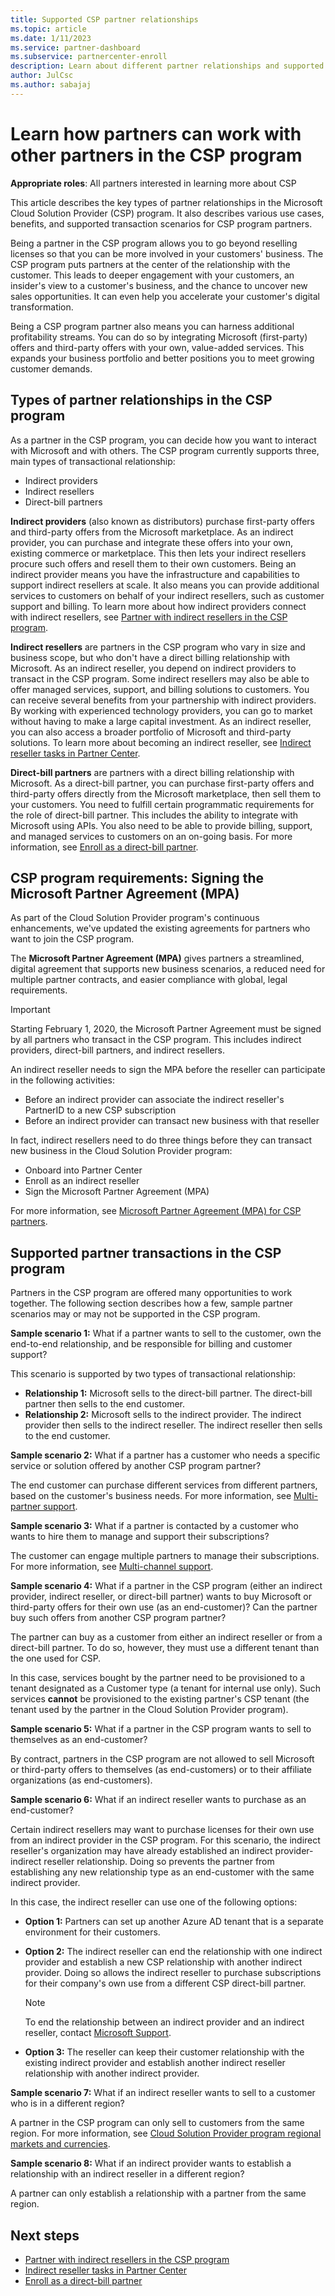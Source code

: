 ```yaml
---
title: Supported CSP partner relationships
ms.topic: article
ms.date: 1/11/2023
ms.service: partner-dashboard
ms.subservice: partnercenter-enroll
description: Learn about different partner relationships and supported transaction scenarios for partners in the CSP program.
author: JulCsc
ms.author: sabajaj
---
```


# Learn how partners can work with other partners in the CSP program

**Appropriate roles**: All partners interested in learning more about CSP

This article describes the key types of partner relationships in the Microsoft Cloud Solution Provider (CSP) program. It also describes various use cases, benefits, and supported transaction scenarios for CSP program partners.

Being a partner in the CSP program allows you to go beyond reselling licenses so that you can be more involved in your customers' business. The CSP program puts partners at the center of the relationship with the customer. This leads to deeper engagement with your customers, an insider's view to a customer's business, and the chance to uncover new sales opportunities. It can even help you accelerate your customer's digital transformation.

Being a CSP program partner also means you can harness additional profitability streams. You can do so by integrating Microsoft (first-party) offers and third-party offers with your own, value-added services. This expands your business portfolio and better positions you to meet growing customer demands.

## Types of partner relationships in the CSP program

As a partner in the CSP program, you can decide how you want to interact with Microsoft and with others. The CSP program currently supports three, main types of transactional relationship:

- Indirect providers
- Indirect resellers
- Direct-bill partners

**Indirect providers** (also known as distributors) purchase first-party offers and third-party offers from the Microsoft marketplace. As an indirect provider, you can purchase and integrate these offers into your own, existing commerce or marketplace. This then lets your indirect resellers procure such offers and resell them to their own customers. Being an indirect provider means you have the infrastructure and capabilities to support indirect resellers at scale. It also means you can provide additional services to customers on behalf of your indirect resellers, such as customer support and billing. To learn more about how indirect providers connect with indirect resellers, see [Partner with indirect resellers in the CSP program](indirect-provider-tasks-in-partner-center.md).

**Indirect resellers** are partners in the CSP program who vary in size and business scope, but who don't have a direct billing relationship with Microsoft. As an indirect reseller, you depend on indirect providers to transact in the CSP program. Some indirect resellers may also be able to offer managed services, support, and billing solutions to customers. You can receive several benefits from your partnership with indirect providers. By working with experienced technology providers, you can go to market without having to make a large capital investment. As an indirect reseller, you can also access a broader portfolio of Microsoft and third-party solutions. To learn more about becoming an indirect reseller, see [Indirect reseller tasks in Partner Center](indirect-reseller-tasks-in-partner-center.md).

**Direct-bill partners** are partners with a direct billing relationship with Microsoft. As a direct-bill partner, you can purchase first-party offers and third-party offers directly from the Microsoft marketplace, then sell them to your customers. You need to fulfill certain programmatic requirements for the role of direct-bill partner. This includes the ability to integrate with Microsoft using APIs. You also need to be able to provide billing, support, and managed services to customers on an on-going basis. For more information, see [Enroll as a direct-bill partner](enrolling-in-the-csp-program.md#enroll-as-a-direct-bill-partner).

## CSP program requirements: Signing the Microsoft Partner Agreement (MPA)

As part of the Cloud Solution Provider program's continuous enhancements, we've updated the existing agreements for partners who want to join the CSP program.

The **Microsoft Partner Agreement (MPA)** gives partners a streamlined, digital agreement that supports new business scenarios, a reduced need for multiple partner contracts, and easier compliance with global, legal requirements.

> [!IMPORTANT]
> Starting February 1, 2020, the Microsoft Partner Agreement must be signed by all partners who transact in the CSP program. This includes indirect providers, direct-bill partners, and indirect resellers.

An indirect reseller needs to sign the MPA before the reseller can participate in the following activities:

- Before an indirect provider can associate the indirect reseller's PartnerID to a new CSP subscription
- Before an indirect provider can transact new business with that reseller

In fact, indirect resellers need to do three things before they can transact new business in the Cloud Solution Provider program:

- Onboard into Partner Center
- Enroll as an indirect reseller
- Sign the Microsoft Partner Agreement (MPA)

For more information, see [Microsoft Partner Agreement (MPA) for CSP partners](microsoft-partner-agreement.md).

## Supported partner transactions in the CSP program

Partners in the CSP program are offered many opportunities to work together. The following section describes how a few, sample partner scenarios may or may not be supported in the CSP program.

**Sample scenario 1:** What if a partner wants to sell to the customer, own the end-to-end relationship, and be responsible for billing and customer support?

This scenario is supported by two types of transactional relationship:

- **Relationship 1:** Microsoft sells to the direct-bill partner. The direct-bill partner then sells to the end customer.
- **Relationship 2:** Microsoft sells to the indirect provider. The indirect provider then sells to the indirect reseller. The indirect reseller then sells to the end customer.</br>

**Sample scenario 2:** What if a partner has a customer who needs a specific service or solution offered by another CSP program partner?

The end customer can purchase different services from different partners, based on the customer's business needs. For more information, see [Multi-partner support](multipartner.md).

**Sample scenario 3:** What if a partner is contacted by a customer who wants to hire them to manage and support their subscriptions?

The customer can engage multiple partners to manage their subscriptions. For more information, see [Multi-channel support](multichannel.md).

**Sample scenario 4:** What if a partner in the CSP program (either an indirect provider, indirect reseller, or direct-bill partner) wants to buy Microsoft or third-party offers for their own use (as an end-customer)? Can the partner buy such offers from another CSP program partner?

The partner can buy as a customer from either an indirect reseller or from a direct-bill partner. To do so, however, they must use a different tenant than the one used for CSP.

In this case, services bought by the partner need to be provisioned to a tenant designated as a Customer type (a tenant for internal use only). Such services **cannot** be provisioned to the existing partner's CSP tenant (the tenant used by the partner in the Cloud Solution Provider program).</br>

**Sample scenario 5:** What if a partner in the CSP program wants to sell to themselves as an end-customer?

By contract, partners in the CSP program are not allowed to sell Microsoft or third-party offers to themselves (as end-customers) or to their affiliate organizations (as end-customers).

**Sample scenario 6:** What if an indirect reseller wants to purchase as an end-customer?

Certain indirect resellers may want to purchase licenses for their own use from an indirect provider in the CSP program. For this scenario, the indirect reseller's organization may have already established an indirect provider-indirect reseller relationship. Doing so prevents the partner from establishing any new relationship type as an end-customer with the same indirect provider.

In this case, the indirect reseller can use one of the following options:

- **Option 1:** Partners can set up another Azure AD tenant that is a separate environment for their customers.

- **Option 2:** The indirect reseller can end the relationship with one indirect provider and establish a new CSP relationship with another indirect provider. Doing so allows the indirect reseller to purchase subscriptions for their company's own use from a different CSP direct-bill partner.

   > [!NOTE]
   > To end the relationship between an indirect provider and an indirect reseller, contact [Microsoft Support](support-from-microsoft.md).

- **Option 3:** The reseller can keep their customer relationship with the existing indirect provider and establish another indirect reseller relationship with another indirect provider.

**Sample scenario 7:** What if an indirect reseller wants to sell to a customer who is in a different region?

A partner in the CSP program can only sell to customers from the same region. For more information, see [Cloud Solution Provider program regional markets and currencies](regional-authorization-overview.md).

**Sample scenario 8:** What if an indirect provider wants to establish a relationship with an indirect reseller in a different region?

A partner can only establish a relationship with a partner from the same region.

## Next steps

- [Partner with indirect resellers in the CSP program](indirect-provider-tasks-in-partner-center.md)
- [Indirect reseller tasks in Partner Center](indirect-reseller-tasks-in-partner-center.md)
- [Enroll as a direct-bill partner](enrolling-in-the-csp-program.md#enroll-as-a-direct-bill-partner)
